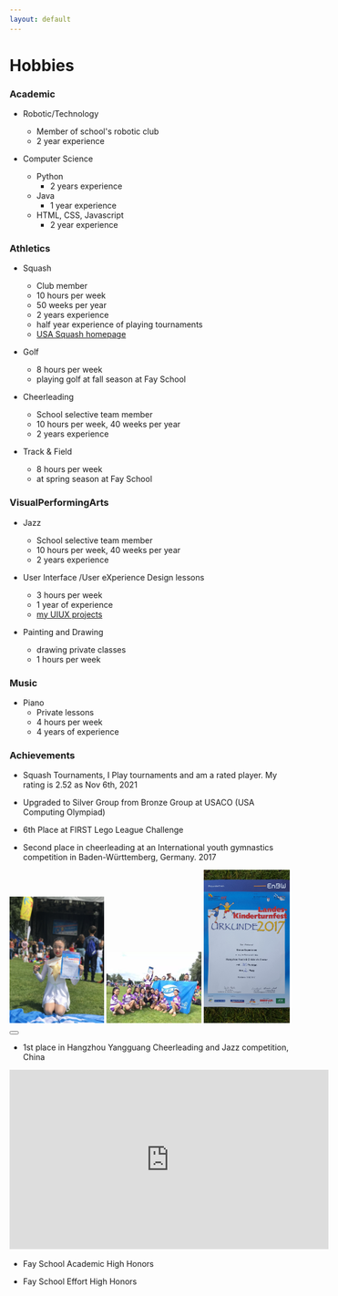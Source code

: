 ```yaml
---
layout: default
---
```


# Hobbies

### Academic 
- Robotic/Technology
  - Member of school's robotic club
  - 2 year experience

- Computer Science
  - Python
    - 2 years experience
  - Java
    - 1 year experience
  - HTML, CSS, Javascript
    - 2 year experience

### Athletics 
- Squash
  - Club member
  - 10 hours per week
  - 50 weeks per year
  - 2 years experience
  - half year experience of playing tournaments
  - [USA Squash homepage](https://clublocker.com/users/381350/home)

 
- Golf
  - 8 hours per week
  - playing golf at fall season at Fay School

- Cheerleading 
  - School selective team member
  - 10 hours per week, 40 weeks per year 
  - 2 years experience

- Track & Field
  - 8 hours per week
  - at spring season at Fay School


### VisualPerformingArts
- Jazz
  - School selective team member
  - 10 hours per week, 40 weeks per year
  - 2 years experience

- User Interface /User eXperience Design lessons
  - 3 hours per week
  - 1 year of experience
  - [my UIUX projects](/projects/uiux_design.html)

- Painting and Drawing
  - drawing private classes 
  - 1 hours per week

### Music 
- Piano 
  - Private lessons
  - 4 hours per week
  - 4 years of experience



### Achievements
- Squash Tournaments, I Play tournaments and am a rated player. My rating is 2.52 as Nov 6th, 2021

- Upgraded to Silver Group from Bronze Group at USACO (USA Computing Olympiad)

- 6th Place at FIRST Lego League Challenge 

- Second place in cheerleading at an International youth gymnastics competition in Baden-Württemberg, Germany. 2017

<div class="expandable-container" data-init-height="600px">
    <img src="/images/grace-cheerleading.jpeg" width="33%">
    <img src="/images/grace-cheerleading-group.jpeg" width="33%">
    <img src="/images/grace-cheerleading-cert.jpeg" width="30%">
    <button class="expander"/>
</div>



- 1st place in Hangzhou Yangguang Cheerleading and Jazz competition, China
<iframe width="560" height="315" src="https://www.youtube.com/embed/aCzi32CnJJY" title="YouTube video player" frameborder="0" allow="accelerometer; autoplay; clipboard-write; encrypted-media; gyroscope; picture-in-picture" allowfullscreen></iframe>

- Fay School Academic High Honors

- Fay School Effort High Honors

  
